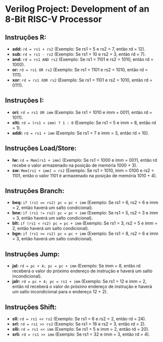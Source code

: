# Verilog Project: Development of an 8-Bit RISC-V Processor

## Instruções R:
- **add:** `rd = rs1 + rs2` (Exemplo: Se rs1 = 5 e rs2 = 7, então rd = 12).
- **sub:** `rd = rs1 - rs2` (Exemplo: Se rs1 = 10 e rs2 = 3, então rd = 7).
- **and:** `rd = rs1 AND rs2` (Exemplo: Se rs1 = 1101 e rs2 = 1010, então rd = 1000).
- **or:** `rd = rs1 OR rs2` (Exemplo: Se rs1 = 1101 e rs2 = 1010, então rd = 1111).
- **xor:** `rd = rs1 XOR rs2` (Exemplo: Se rs1 = 1101 e rs2 = 1010, então rd = 0111).

## Instruções I:
- **ori:** `rd = rs1 OR imm` (Exemplo: Se rs1 = 1010 e imm = 0011, então rd = 1011).
- **slti:** `rd = (rs1 < imm) ? 1 : 0` (Exemplo: Se rs1 = 5 e imm = 8, então rd = 1).
- **addi:** `rd = rs1 + imm` (Exemplo: Se rs1 = 7 e imm = 3, então rd = 10).

## Instruções Load/Store:
- **lw:** `rd = Mem[rs1 + imm]` (Exemplo: Se rs1 = 1000 e imm = 0011, então rd recebe o valor armazenado na posição de memória 1000 + 3).
- **sw:** `Mem[rs1 + imm] = rs2` (Exemplo: Se rs1 = 1010, imm = 0100 e rs2 = 1101, então o valor 1101 é armazenado na posição de memória 1010 + 4).

## Instruções Branch:
- **beq:** `if (rs1 == rs2) pc = pc + imm` (Exemplo: Se rs1 = 6, rs2 = 6 e imm = 2, então haverá um salto condicional).
- **bne:** `if (rs1 != rs2) pc = pc + imm` (Exemplo: Se rs1 = 5, rs2 = 3 e imm = 3, então haverá um salto condicional).
- **blt:** `if (rs1 < rs2) pc = pc + imm` (Exemplo: Se rs1 = 3, rs2 = 5 e imm = 2, então haverá um salto condicional).
- **bge:** `if (rs1 >= rs2) pc = pc + imm` (Exemplo: Se rs1 = 8, rs2 = 6 e imm = 3, então haverá um salto condicional).

## Instruções Jump:
- **jal:** `rd = pc + 4; pc = pc + imm` (Exemplo: Se imm = 8, então rd receberá o valor do próximo endereço de instrução e haverá um salto incondicional).
- **jalr:** `rd = pc + 4; pc = rs1 + imm` (Exemplo: Se rs1 = 12 e imm = 2, então rd receberá o valor do próximo endereço de instrução e haverá um salto incondicional para o endereço 12 + 2).

## Instruções Shift:
- **sll:** `rd = rs1 << rs2` (Exemplo: Se rs1 = 6 e rs2 = 2, então rd = 24).
- **srl:** `rd = rs1 >> rs2` (Exemplo: Se rs1 = 16 e rs2 = 3, então rd = 2).
- **slli:** `rd = rs1 << imm` (Exemplo: Se rs1 = 5 e imm = 2, então rd = 20).
- **srli:** `rd = rs1 >> imm` (Exemplo: Se rs1 = 32 e imm = 3, então rd = 4).
